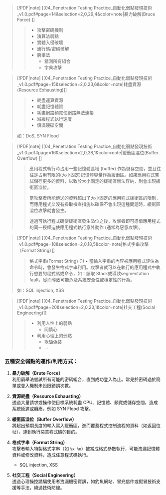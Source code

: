> [!PDF|note] [[04_Penetration Testing Practice_自動化弱點發現技術_v1.0.pdf#page=14&selection=2,0,29,4&color=note|暴力破解(Bruce Force) ]]
> > - 攻擊密碼機制
> > - 演算法弱點
> > - 實體入侵破壞
> > - 通行碼/密碼破解
> > - 窮舉法
> > 	- 猜測所有組合
> > 	- 字典攻擊

> [!PDF|note] [[04_Penetration Testing Practice_自動化弱點發現技術_v1.0.pdf#page=15&selection=2,0,23,6&color=note|耗盡資源(Resource Exhausting)]]
> > - 耗盡運算資源
> > - 耗盡記憶體資
> > - 耗盡網路頻寬使網路無法連接
> > - 減緩程式執行速度
> > - 填滿硬碟空間
> 
> 如：DoS, SYN Flood

> [!PDF|note] [[04_Penetration Testing Practice_自動化弱點發現技術_v1.0.pdf#page=16&selection=2,0,38,1&color=note|緩衝區溢位(Buffer Overflow) ]]
> >應用程式執行時占用一些記憶體區域 (buffer) 作為儲存空間，並且往往是占用有限的(大小固定)記憶體容量作為緩衝區。如果應用程式嘗試儲存更多的資料，以致於大小固定的緩衝區無法容納，則會出現緩衝區溢位。
> >
> >當攻擊者所能傳送的資料超出了大小固定的應用程式緩衝區的限制，而應用程式又沒有採取檢查措施以確保不會出現這種問題時，緩衝區溢位攻擊就會發生。
> >
> >透過可執行程式碼使緩衝區發生溢位之後，攻擊者即可憑借應用程式的同一授權迫使應用程式執行意外動作 (通常為惡意攻擊)。

 > [!PDF|note] [[04_Penetration Testing Practice_自動化弱點發現技術_v1.0.pdf#page=18&selection=2,0,18,5&color=note|格式字串攻擊（Format String）]]
> > 格式字串(Format String) (1) • 當輸入字串的內容被應用程式評估為命令時，會發生格式字串利用。攻擊者就可以在執行的應用程式中執行想要的程式碼或命令，如：讀取 Stack或導致segmentation fault，從而導致可能危及系統安全性或穩定性的行為。
> 
> 如：SQL injection, XSS

> [!PDF|note] [[04_Penetration Testing Practice_自動化弱點發現技術_v1.0.pdf#page=20&selection=2,0,23,1&color=note|社交工程(Social Engineering)]]
> > - 利用人性上的弱點
> > 	- 同情心
> > - 利用心理上的弱點
> > 	- 欺騙偽裝
> > 	- …
> 


### 五種安全弱點的運作/利用方式：

1. **暴力破解（Brute Force）**  
    利用窮舉法嘗試所有可能的密碼組合，直到成功登入為止。常見於密碼過於簡單或登入機制未設限錯誤次數。
    
2. **資源耗盡（Resource Exhausting）**  
    透過大量請求或操作使目標系統耗盡 CPU、記憶體、頻寬或儲存空間，造成系統延遲或癱瘓，例如 SYN Flood 攻擊。
    
3. **緩衝區溢位（Buffer Overflow）**  
    將超出預期長度的輸入寫入緩衝區，進而覆蓋程式控制流程的資料（如返回位址），達到執行惡意程式碼的目的。
    
4. **格式字串（Format String）**  
    攻擊者輸入特製格式字串（如 `%x %n`）被當成格式參數執行，可能洩漏記憶體資料或修改資料，造成任意程式碼執行。
	- SQL injection, XSS
    
5. **社交工程（Social Engineering）**  
    透過心理操控誘騙使用者洩漏機密資訊，如釣魚網站、冒充信件或假冒技術支援等手法，繞過技術防線。